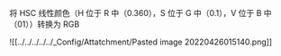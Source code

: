 将 HSC 线性颜色（H 位于 R 中（0.360），S 位于 G 中（0.1），V 位于 B 中（01））转换为 RGB

![[../../../../../_Config/Attatchment/Pasted image 20220426015140.png]]